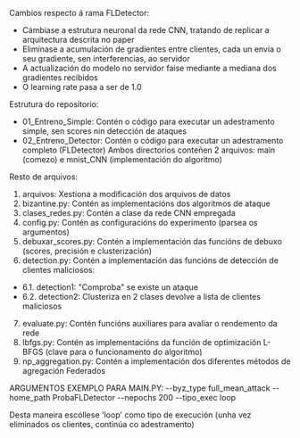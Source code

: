 Cambios respecto á rama FLDetector:

- Cámbiase a estrutura neuronal da rede CNN, tratando de replicar a arquitectura descrita no paper
- Elimínase a acumulación de gradientes entre clientes, cada un envía o seu gradiente, sen interferencias, ao servidor
- A actualización do modelo no servidor faise mediante a mediana dos gradientes recibidos
- O learning rate pasa a ser de 1.0

Estrutura do repositorio:

- 01_Entreno_Simple: Contén o código para executar un adestramento simple, sen scores nin detección de ataques
- 02_Entreno_Detector: Contén o código para executar un adestramento completo (FLDetector)
  Ambos directorios conteñen 2 arquivos: main (comezo) e mnist_CNN (implementación do algoritmo)

Resto de arquivos:

1. arquivos: Xestiona a modificación dos arquivos de datos
2. bizantine.py: Contén as implementacións dos algoritmos de ataque
3. clases_redes.py: Contén a clase da rede CNN empregada
4. config.py: Contén as configuracións do experimento (parsea os argumentos)
5. debuxar_scores.py: Contén a implementación das funcións de debuxo (scores, precisión e clusterización)
6. detection.py: Contén a implementación das funcións de detección de clientes maliciosos:

- 6.1. detection1: "Comproba" se existe un ataque
- 6.2. detection2: Clusteriza en 2 clases devolve a lista de clientes maliciosos

7. evaluate.py: Contén funcións auxiliares para avaliar o rendemento da rede
8. lbfgs.py: Contén as implementacións da función de optimización L-BFGS (clave para o funcionamento do algoritmo)
9. np_aggregation.py: Contén a implementación dos diferentes métodos de agregación Federados

ARGUMENTOS EXEMPLO PARA MAIN.PY:
--byz_type full_mean_attack --home_path ProbaFLDetector --nepochs 200 --tipo_exec loop

Desta maneira escóllese 'loop' como tipo de execución (unha vez eliminados os clientes, continúa co adestramento)
